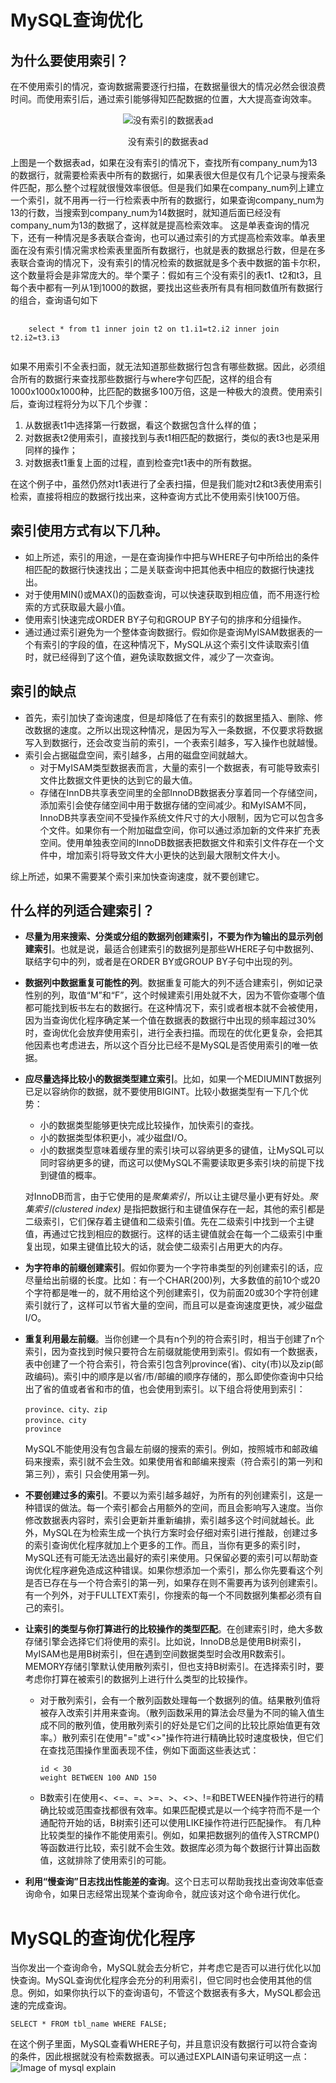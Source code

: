 # MySQL查询优化
## 为什么要使用索引？
在不使用索引的情况，查询数据需要逐行扫描，在数据量很大的情况必然会很浪费时间。而使用索引后，通过索引能够得知匹配数据的位置，大大提高查询效率。
<div align=center>
  <img src="https://github.com/qinchunabng/ReadingNotes/blob/master/images/table_ad.png" alt="没有索引的数据表ad" title="没有索引的数据表ad"/>
  <p>没有索引的数据表ad</p>
</div>
上图是一个数据表ad，如果在没有索引的情况下，查找所有company_num为13的数据行，就需要检索表中所有的数据行，如果表很大但是仅有几个记录与搜索条件匹配，那么整个过程就很慢效率很低。但是我们如果在company_num列上建立一个索引，就不用再一行一行检索表中所有的数据行，如果查询company_num为13的行数，当搜索到company_num为14数据时，就知道后面已经没有company_num为13的数据了，这样就是提高检索效率。
这是单表查询的情况下，还有一种情况是多表联合查询，也可以通过索引的方式提高检索效率。单表里面在没有索引情况需求检索表里面所有数据行，也就是表的数据总行数，但是在多表联合查询的情况下，没有索引的情况检索的数据就是多个表中数据的笛卡尔积，这个数量将会是非常庞大的。举个栗子：假如有三个没有索引的表t1、t2和t3，且每个表中都有一列从1到1000的数据，要找出这些表所有具有相同数值所有数据行的组合，查询语句如下
<pre>
  <code>
    select * from t1 inner join t2 on t1.i1=t2.i2 inner join t2.i2=t3.i3
  </code>
</pre>
如果不用索引不全表扫面，就无法知道那些数据行包含有哪些数据。因此，必须组合所有的数据行来查找那些数据行与where字句匹配，这样的组合有1000x1000x1000种，比匹配的数据多100万倍，这是一种极大的浪费。使用索引后，查询过程将分为以下几个步骤：

1. 从数据表t1中选择第一行数据，看这个数据包含什么样的值；
2. 对数据表t2使用索引，直接找到与表t1相匹配的数据行，类似的表t3也是采用同样的操作；
3. 对数据表t1重复上面的过程，直到检查完t1表中的所有数据。

在这个例子中，虽然仍然对t1表进行了全表扫描，但是我们能对t2和t3表使用索引检索，直接将相应的数据行找出来，这种查询方式比不使用索引快100万倍。
## 索引使用方式有以下几种。
- 如上所述，索引的用途，一是在查询操作中把与WHERE子句中所给出的条件相匹配的数据行快速找出；二是关联查询中把其他表中相应的数据行快速找出。
- 对于使用MIN()或MAX()的函数查询，可以快速获取到相应值，而不用逐行检索的方式获取最大最小值。
- 使用索引快速完成ORDER BY子句和GROUP BY子句的排序和分组操作。
- 通过通过索引避免为一个整体查询数据行。假如你是查询MyISAM数据表的一个有索引的字段的值，在这种情况下，MySQL从这个索引文件读取索引值时，就已经得到了这个值，避免读取数据文件，减少了一次查询。
## 索引的缺点
- 首先，索引加快了查询速度，但是却降低了在有索引的数据里插入、删除、修改数据的速度。之所以出现这种情况，是因为写入一条数据，不仅要求将数据写入到数据行，还会改变当前的索引，一个表索引越多，写入操作也就越慢。
- 索引会占据磁盘空间，索引越多，占用的磁盘空间就越大。
  - 对于MyISAM类型数据表而言，大量的索引一个数据表，有可能导致索引文件比数据文件更快的达到它的最大值。
  - 存储在InnDB共享表空间里的全部InnoDB数据表分享着同一个存储空间，添加索引会使存储空间中用于数据存储的空间减少。和MyISAM不同，InnoDB共享表空间不受操作系统文件尺寸的大小限制，因为它可以包含多个文件。如果你有一个附加磁盘空间，你可以通过添加新的文件来扩充表空间。使用单独表空间的InnoDB数据表把数据文件和索引文件存在一个文件中，增加索引将导致文件大小更快的达到最大限制文件大小。

综上所述，如果不需要某个索引来加快查询速度，就不要创建它。
## 什么样的列适合建索引？
- **尽量为用来搜索、分类或分组的数据列创建索引，不要为作为输出的显示列创建索引**。也就是说，最适合创建索引的数据列是那些WHERE子句中数据列、联结字句中的列，或者是在ORDER BY或GROUP BY子句中出现的列。
- **数据列中数据重复可能性的列**。数据重复可能大的列不适合建索引，例如记录性别的列，取值“M”和“F”，这个时候建索引用处就不大，因为不管你查哪个值都可能找到板书左右的数据行。在这种情况下，索引或者根本就不会被使用，因为当查询优化程序确定某一个值在数据表的数据行中出现的频率超过30%时，查询优化会放弃使用索引，进行全表扫描。而现在的优化更复杂，会把其他因素也考虑进去，所以这个百分比已经不是MySQL是否使用索引的唯一依据。
- **应尽量选择比较小的数据类型建立索引**。比如，如果一个MEDIUMINT数据列已足以容纳你的数据，就不要使用BIGINT。比较小数据类型有一下几个优势：
  - 小的数据类型能够更快完成比较操作，加快索引的查找。
  - 小的数据类型体积更小，减少磁盘I/O。
  - 小的数据类型意味着缓存里的索引块可以容纳更多的键值，让MySQL可以同时容纳更多的键，而这可以使MySQL不需要读取更多索引块的前提下找到键值的概率。
  
  对InnoDB而言，由于它使用的是*聚集索引*，所以让主键尽量小更有好处。*聚集索引(clustered index)* 是指把数据行和主键值保存在一起，其他的索引都是二级索引，它们保存着主键值和二级索引值。先在二级索引中找到一个主键值，再通过它找到相应的数据行。这样的话主键值就会在每一个二级索引中重复出现，如果主键值比较大的话，就会使二级索引占用更大的内存。
- **为字符串的前缀创建索引**。假如你要为一个字符串类型的列创建索引的话，应尽量给出前缀的长度。比如：有一个CHAR(200)列，大多数值的前10个或20个字符都是唯一的，就不用给这个列创建索引，仅为前面20或30个字符创建索引就行了，这样可以节省大量的空间，而且可以是查询速度更快，减少磁盘I/O。
- **重复利用最左前缀**。当你创建一个具有n个列的符合索引时，相当于创建了n个索引，因为查找到时候只要符合左前缀就能使用到索引。假如有一个数据表，表中创建了一个符合索引，符合索引包含列province(省)、city(市)以及zip(邮政编码)。索引中的顺序是以省/市/邮编的顺序存储的，那么即使你查询中只给出了省的值或者省和市的值，也会使用到索引。以下组合将使用到索引：
  ```
  province、city、zip
  province、city
  province
  ```
  MySQL不能使用没有包含最左前缀的搜索的索引。例如，按照城市和邮政编码来搜索，索引就不会生效。如果使用省和邮编来搜索（符合索引的第一列和第三列），索引  只会使用第一列。
- **不要创建过多的索引**。不要以为索引越多越好，为所有的列创建索引，这是一种错误的做法。每一个索引都会占用额外的空间，而且会影响写入速度。当你修改数据表内容时，索引会更新并重新编排，索引越多这个时间就越长。此外，MySQL在为检索生成一个执行方案时会仔细对索引进行推敲，创建过多的索引查询优化程序就加上个更多的工作。而且，当你有更多的索引时，MySQL还有可能无法选出最好的索引来使用。只保留必要的索引可以帮助查询优化程序避免造成这种错误。如果你想添加一个索引，那么你先要看这个列是否已存在与一个符合索引的第一列，如果存在则不需要再为该列创建索引。有一个列外，对于FULLTEXT索引，你搜索的每一个不同数据列集都必须有自己的索引。
- **让索引的类型与你打算进行的比较操作的类型匹配**。在创建索引时，绝大多数存储引擎会选择它们将使用的索引。比如说，InnoDB总是使用B树索引，MyISAM也是用B树索引，但在遇到空间数据类型时会改用R数索引。MEMORY存储引擎默认使用散列索引，但也支持B树索引。在选择索引时，要考虑你打算在被索引的数据列上进行什么类型的比较操作。
  - 对于散列索引，会有一个散列函数处理每一个数据列的值。结果散列值将被存入改索引并用来查询。（散列函数采用的算法会尽量为不同的输入值生成不同的散列值，使用散列索引的好处是它们之间的比较比原始值更有效率。）散列索引在使用"="或"<>"操作符进行精确比较时速度极快，但它们在查找范围操作里面表现不佳，例如下面面这些表达式：
    ```
    id < 30
    weight BETWEEN 100 AND 150
    ```
  - B数索引在使用<、<=、=、>=、>、<>、!=和BETWEEN操作符进行的精确比较或范围查找都很有效率。如果匹配模式是以一个纯字符而不是一个通配符开始的话，B树索引还可以使用LIKE操作符进行匹配操作。
有几种比较类型的操作不能使用索引。例如，如果把数据列的值传入STRCMP()等函数进行比较，索引就不会生效。数据库必须为每个数据行计算出函数值，这就排除了使用索引的可能。
- **利用“慢查询”日志找出性能差的查询**。这个日志可以帮助我找出查询效率低查询命令，如果日志经常出现某个查询命令，就应该对这个命令进行优化。
# MySQL的查询优化程序
当你发出一个查询命令，MySQL就会去分析它，并考虑它是否可以进行优化以加快查询。MySQL查询优化程序会充分的利用索引，但它同时也会使用其他的信息。例如，如果你执行以下的查询语句，不管这个数据表有多大，MySQL都会迅速的完成查询。
```
SELECT * FROM tbl_name WHERE FALSE;
```
在这个例子里面，MySQL查看WHERE子句，并且意识没有数据行可以符合查询的条件，因此根据就没有检索数据表。可以通过EXPLAIN语句来证明这一点：
![Image of mysql explain](https://github.com/qinchunabng/ReadingNotes/blob/master/images/mysql_explain.png)
